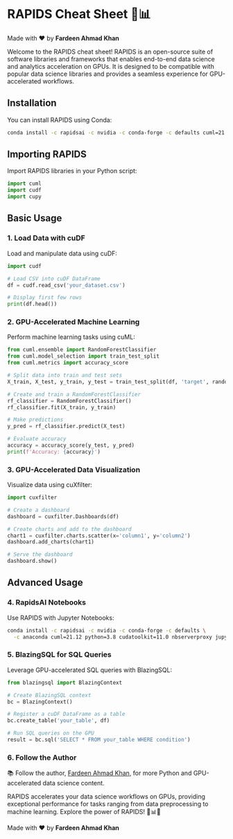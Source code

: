 # RAPIDS Cheat Sheet 🚀📊

Made with :heart: by **Fardeen Ahmad Khan**

Welcome to the RAPIDS cheat sheet! RAPIDS is an open-source suite of software libraries and frameworks that enables end-to-end data science and analytics acceleration on GPUs. It is designed to be compatible with popular data science libraries and provides a seamless experience for GPU-accelerated workflows.

## Installation

You can install RAPIDS using Conda:

```bash
conda install -c rapidsai -c nvidia -c conda-forge -c defaults cuml=21.12 python=3.8 cudatoolkit=11.0
```

## Importing RAPIDS

Import RAPIDS libraries in your Python script:

```python
import cuml
import cudf
import cupy
```

## Basic Usage

### 1. Load Data with cuDF

Load and manipulate data using cuDF:

```python
import cudf

# Load CSV into cuDF DataFrame
df = cudf.read_csv('your_dataset.csv')

# Display first few rows
print(df.head())
```

### 2. GPU-Accelerated Machine Learning

Perform machine learning tasks using cuML:

```python
from cuml.ensemble import RandomForestClassifier
from cuml.model_selection import train_test_split
from cuml.metrics import accuracy_score

# Split data into train and test sets
X_train, X_test, y_train, y_test = train_test_split(df, 'target', random_state=42)

# Create and train a RandomForestClassifier
rf_classifier = RandomForestClassifier()
rf_classifier.fit(X_train, y_train)

# Make predictions
y_pred = rf_classifier.predict(X_test)

# Evaluate accuracy
accuracy = accuracy_score(y_test, y_pred)
print(f'Accuracy: {accuracy}')
```

### 3. GPU-Accelerated Data Visualization

Visualize data using cuXfilter:

```python
import cuxfilter

# Create a dashboard
dashboard = cuxfilter.Dashboards(df)

# Create charts and add to the dashboard
chart1 = cuxfilter.charts.scatter(x='column1', y='column2')
dashboard.add_charts(chart1)

# Serve the dashboard
dashboard.show()
```

## Advanced Usage

### 4. RapidsAI Notebooks

Use RAPIDS with Jupyter Notebooks:

```bash
conda install -c rapidsai -c nvidia -c conda-forge -c defaults \
  -c anaconda cuml=21.12 python=3.8 cudatoolkit=11.0 nbserverproxy jupyter
```

### 5. BlazingSQL for SQL Queries

Leverage GPU-accelerated SQL queries with BlazingSQL:

```python
from blazingsql import BlazingContext

# Create BlazingSQL context
bc = BlazingContext()

# Register a cuDF DataFrame as a table
bc.create_table('your_table', df)

# Run SQL queries on the GPU
result = bc.sql('SELECT * FROM your_table WHERE condition')
```

### 6. Follow the Author

📚 Follow the author, [Fardeen Ahmad Khan](https://github.com/I-Fardeen), for more Python and GPU-accelerated data science content.

RAPIDS accelerates your data science workflows on GPUs, providing exceptional performance for tasks ranging from data preprocessing to machine learning. Explore the power of RAPIDS! 🚀📊✨

Made with :heart: by **Fardeen Ahmad Khan**
